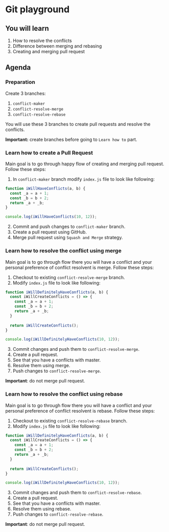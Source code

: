# Git playground

## You will learn

1. How to resolve the conflicts
2. Difference between merging and rebasing
3. Creating and merging pull request

## Agenda

### Preparation
Create 3 branches:
1. `conflict-maker`
1. `conflict-resolve-merge`
1. `conflict-resolve-rebase`

You will use these 3 branches to create pull requests and resolve the conflicts.

**Important:** create branches before going to `Learn how to` part.

### Learn how to create a Pull Request

Main goal is to go through happy flow of creating and merging pull request. Follow these steps:

1. In `conflict-maker` branch modify `index.js` file to look like following:

```js
function iWillHaveConflicts(a, b) {
  const _a = a + 1;
  const _b = b + 2;
  return _a + _b;
}

console.log(iWillHaveConflicts(10, 12));
```
2. Commit and push changes to `conflict-maker` branch.
3. Create a pull request using GitHub.
4. Merge pull request using `Squash and Merge` strategy.

### Learn how to resolve the conflict using merge

Main goal is to go through flow there you will have a conflict and your personal preference of conflict resolvent is merge. Follow these steps:
1. Checkout to existing `conflict-resolve-merge` branch.
2. Modify `index.js` file to look like following:

```js
function iWillDefinitelyHaveConflicts(a, b) {
  const iWillCreateConflicts = () => {
    const _a = a + 1;
    const _b = b + 2;
    return _a + _b;
  }
  
  return iWillCreateConflicts();
}

console.log(iWillDefinitelyHaveConflicts(10, 12));
```
3. Commit changes and push them to `conflict-resolve-merge`.
4. Create a pull request.
5. See that you have a conflicts with master.
6. Resolve them using merge.
7. Push changes to `conflict-resolve-merge`.

**Important**: do not merge pull request.

### Learn how to resolve the conflict using rebase

Main goal is to go through flow there you will have a conflict and your personal preference of conflict resolvent is rebase. Follow these steps:
1. Checkout to existing `conflict-resolve-rebase` branch.
2. Modify `index.js` file to look like following:

```js
function iWillDefinitelyHaveConflicts(a, b) {
  const iWillCreateConflicts = () => {
    const _a = a + 1;
    const _b = b + 2;
    return _a + _b;
  }
  
  return iWillCreateConflicts();
}

console.log(iWillDefinitelyHaveConflicts(10, 12));
```
3. Commit changes and push them to `conflict-resolve-rebase`.
4. Create a pull request.
5. See that you have a conflicts with master.
6. Resolve them using rebase.
7. Push changes to `conflict-resolve-rebase`.

**Important**: do not merge pull request.
